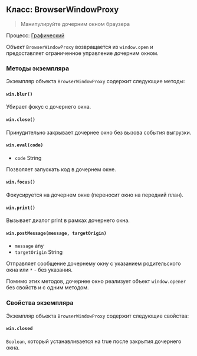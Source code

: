 ## Класс: BrowserWindowProxy

> Манипулируйте дочерним окном браузера

Процесс: [Графический](../glossary.md#renderer-process)

Объект `BrowserWindowProxy` возвращается из `window.open` и предоставляет ограниченное управление дочерним окном.

### Методы экземпляра

Экземпляр объекта `BrowserWindowProxy` содержит следующие методы:

#### `win.blur()`

Убирает фокус с дочернего окна.

#### `win.close()`

Принудительно закрывает дочернее окно без вызова события выгрузки.

#### `win.eval(code)`

* `code` String

Позволяет запускать код в дочернем окне.

#### `win.focus()`

Фокусируется на дочернем окне (переносит окно на передний план).

#### `win.print()`

Вызывает диалог print в рамках дочернего окна.

#### `win.postMessage(message, targetOrigin)`

* `message` any
* `targetOrigin` String

Отправляет сообщение дочернему окну с указанием родительского окна или `*` - без указания.

Помимо этих методов, дочернее окно реализует объект `window.opener` без свойств и с одним методом.

### Свойства экземпляра

Экземпляр объекта `BrowserWindowProxy` содержит следующие свойства:

#### `win.closed`

`Boolean`, который устанавливается на true после закрытия дочернего окна.
